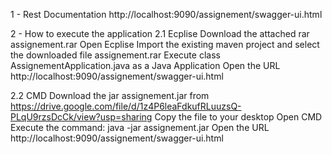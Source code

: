 1 - Rest Documentation
http://localhost:9090/assignement/swagger-ui.html

2 - How to execute the application
2.1 Ecplise
	Download the attached rar assignement.rar
	Open Ecplise
	Import the existing maven project and select the downloaded file assignement.rar 
	Execute class AssignementApplication.java as a Java Application
	Open the URL http://localhost:9090/assignement/swagger-ui.html

2.2 CMD
	Download the jar assignement.jar from https://drive.google.com/file/d/1z4P6leaFdkufRLuuzsQ-PLqU9rzsDcCk/view?usp=sharing
	Copy the file to your desktop
	Open CMD
	Execute the command: java -jar assignement.jar
	Open the URL http://localhost:9090/assignement/swagger-ui.html
	